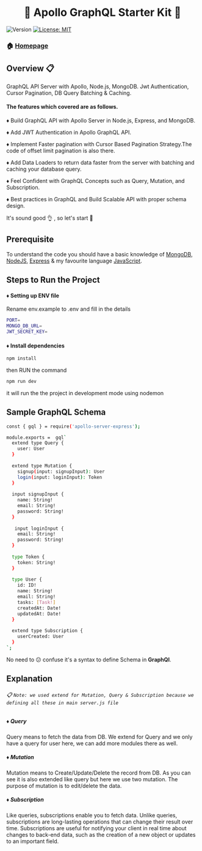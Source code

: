 <h1 align="center"> 🚀 Apollo GraphQL Starter Kit 🚀 </h1>
<p>
  <img alt="Version" src="https://img.shields.io/badge/version-1.0.0-blue.svg?cacheSeconds=2592000" />
<!--     <img alt="Version" src="https://img.shields.io/badge/build-passing-brightgreen" /> -->
  <a href="#" target="_blank">
    <img alt="License: MIT" src="https://img.shields.io/badge/License-MIT-yellow.svg" />
  </a>
</p>

### 🏠 [Homepage](https://github.com/syed-afzal/apollo_graphql_starter_kit)

## Overview :clipboard:

GraphQL API Server with Apollo, Node.js, MongoDB. Jwt Authentication, Cursor Pagination, DB Query Batching & Caching.

#### The features which covered are as follows.

♦ Build GraphQL API with Apollo Server in Node.js, Express, and MongoDB.

♦ Add JWT Authentication in Apollo GraphQL API.

♦ Implement Faster pagination with Cursor Based Pagination Strategy.The code of offset limit pagination is also there.

♦ Add Data Loaders to return data faster from the server with batching and caching your database query.

♦ Feel Confident with GraphQL Concepts such as Query, Mutation, and Subscription.

♦ Best practices in GraphQL and Build Scalable API with proper schema design.

It's sound good  :ok_hand: , so let's start :runner:

## Prerequisite

To understand the code you should have a basic knowledge of [MongoDB](https://www.mongodb.com/), [NodeJS](https://nodejs.org/), 
[Express](https://expressjs.com/) & my favourite language [JavaScript](https://developer.mozilla.org/en-US/docs/Web/JavaScript).

## Steps to Run the Project

#### ♦ Setting up ENV file

Rename env.example to .env and fill in the details

```bash
PORT=
MONGO_DB_URL=
JWT_SECRET_KEY=
```
#### ♦ Install dependencies

```bash
npm install
```

then RUN the command 

```bash
npm run dev
```

it will run the the project in development mode using nodemon

## Sample GraphQL Schema

```sh
const { gql } = require('apollo-server-express');

module.exports =  gql`
  extend type Query {
    user: User
  }
  
  extend type Mutation {
    signup(input: signupInput): User
    login(input: loginInput): Token
  }
  
  input signupInput {
    name: String!
    email: String!
    password: String!
  }
  
   input loginInput {
    email: String!
    password: String!
  }
  
  type Token {
    token: String!
  }
  
  type User {
    id: ID!
    name: String!
    email: String!
    tasks: [Task!]
    createdAt: Date!
    updatedAt: Date!
  }
  
  extend type Subscription {
    userCreated: User
  }
`;
```

No need to 😕 confuse it's a syntax to define Schema in **GraphQl**.

## Explanation

###### :clipboard: `Note: we used extend for Mutation, Query & Subscription because we defining all these in main server.js file`


##### ♦ Query

Query means to fetch the data from DB.
We extend for Query and we only have a query for user here, we can add more modules there as well.

##### ♦ Mutation

Mutation means to Create/Update/Delete the record from DB.
As you can see it is also extended like query but here we use two mutation.
The purpose of mutation is to edit/delete the data.

##### ♦ Subscription

Like queries, subscriptions enable you to fetch data. Unlike queries, subscriptions are long-lasting operations that can change their result over time.
Subscriptions are useful for notifying your client in real time about changes to back-end data, such as the creation of a new object or updates to an important field.

